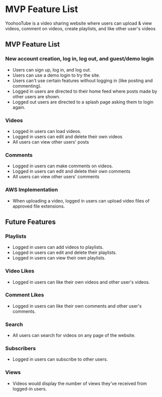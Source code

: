 # MVP Feature List

YoohooTube is a video sharing website where users can upload & view videos, comment on videos, create playlists, and like other user's videos

## MVP Feature List


### New account creation, log in, log out, and guest/demo login

* Users can sign up, log in, and log out.
* Users can use a demo login to try the site.
* Users can't use certain features without logging in (like posting and commenting).
* Logged in users are directed to their home feed where posts made by other users are shown.
* Logged out users are directed to a splash page asking them to login again.

### Videos

* Logged in users can load videos.
* Logged in users can edit and delete their own videos
* All users can view other users' posts

### Comments

* Logged in users can make comments on videos.
* Logged in users can edit and delete their own comments
* All users can view other users' comments

### AWS Implementation

* When uploading a video, logged in users can upload video files of approved file extensions.

## Future Features

### Playlists

* Logged in users can add videos to playlists.
* Logged in users can edit and delete their playlists.
* Logged in users can view their own playlists.

### Video Likes

* Logged in users can like their own videos and other user's videos.

### Comment Likes

* Logged in users can like their own comments and other user's comments.

### Search

* All users can search for videos on any page of the website.

### Subscribers

* Logged in users can subscribe to other users.

### Views

* Videos would display the number of views they've received from logged-in users.
